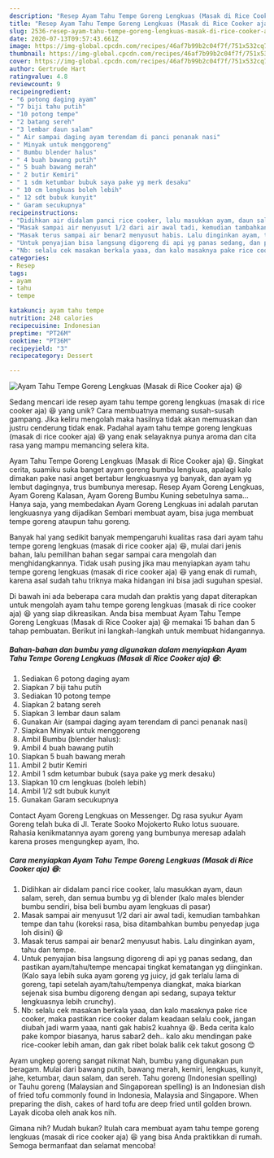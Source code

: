 ```yaml
---
description: "Resep Ayam Tahu Tempe Goreng Lengkuas (Masak di Rice Cooker aja) 😆 Anti Gagal"
title: "Resep Ayam Tahu Tempe Goreng Lengkuas (Masak di Rice Cooker aja) 😆 Anti Gagal"
slug: 2536-resep-ayam-tahu-tempe-goreng-lengkuas-masak-di-rice-cooker-aja-anti-gagal
date: 2020-07-13T09:57:43.661Z
image: https://img-global.cpcdn.com/recipes/46af7b99b2c04f7f/751x532cq70/ayam-tahu-tempe-goreng-lengkuas-masak-di-rice-cooker-aja-😆-foto-resep-utama.jpg
thumbnail: https://img-global.cpcdn.com/recipes/46af7b99b2c04f7f/751x532cq70/ayam-tahu-tempe-goreng-lengkuas-masak-di-rice-cooker-aja-😆-foto-resep-utama.jpg
cover: https://img-global.cpcdn.com/recipes/46af7b99b2c04f7f/751x532cq70/ayam-tahu-tempe-goreng-lengkuas-masak-di-rice-cooker-aja-😆-foto-resep-utama.jpg
author: Gertrude Hart
ratingvalue: 4.8
reviewcount: 9
recipeingredient:
- "6 potong daging ayam"
- "7 biji tahu putih"
- "10 potong tempe"
- "2 batang sereh"
- "3 lembar daun salam"
- " Air sampai daging ayam terendam di panci penanak nasi"
- " Minyak untuk menggoreng"
- " Bumbu blender halus"
- " 4 buah bawang putih"
- " 5 buah bawang merah"
- " 2 butir Kemiri"
- " 1 sdm ketumbar bubuk saya pake yg merk desaku"
- " 10 cm lengkuas boleh lebih"
- " 12 sdt bubuk kunyit"
- " Garam secukupnya"
recipeinstructions:
- "Didihkan air didalam panci rice cooker, lalu masukkan ayam, daun salam, sereh, dan semua bumbu yg di blender (kalo males blender bumbu sendiri, bisa beli bumbu ayam lengkuas di pasar)"
- "Masak sampai air menyusut 1/2 dari air awal tadi, kemudian tambahkan tempe dan tahu (koreksi rasa, bisa ditambahkan bumbu penyedap juga loh disini) 😆"
- "Masak terus sampai air benar2 menyusut habis. Lalu dinginkan ayam, tahu dan tempe."
- "Untuk penyajian bisa langsung digoreng di api yg panas sedang, dan pastikan ayam/tahu/tempe mencapai tingkat kematangan yg diinginkan. (Kalo saya lebih suka ayam goreng yg juicy, jd gak terlalu lama di goreng, tapi setelah ayam/tahu/tempenya diangkat, maka biarkan sejenak sisa bumbu digoreng dengan api sedang, supaya tektur lengkuasnya lebih crunchy)."
- "Nb: selalu cek masakan berkala yaaa, dan kalo masaknya pake rice cooker, maka pastikan rice cooker dalam keadaan selalu cook, jangan diubah jadi warm yaaa, nanti gak habis2 kuahnya 😆. Beda cerita kalo pake kompor biasanya, harus sabar2 deh.. kalo aku mendingan pake rice-cooker lebih aman, dan gak ribet bolak balik cek takut gosong 😊"
categories:
- Resep
tags:
- ayam
- tahu
- tempe

katakunci: ayam tahu tempe 
nutrition: 248 calories
recipecuisine: Indonesian
preptime: "PT26M"
cooktime: "PT36M"
recipeyield: "3"
recipecategory: Dessert

---
```



![Ayam Tahu Tempe Goreng Lengkuas (Masak di Rice Cooker aja) 😆](https://img-global.cpcdn.com/recipes/46af7b99b2c04f7f/751x532cq70/ayam-tahu-tempe-goreng-lengkuas-masak-di-rice-cooker-aja-😆-foto-resep-utama.jpg)

Sedang mencari ide resep ayam tahu tempe goreng lengkuas (masak di rice cooker aja) 😆 yang unik? Cara membuatnya memang susah-susah gampang. Jika keliru mengolah maka hasilnya tidak akan memuaskan dan justru cenderung tidak enak. Padahal ayam tahu tempe goreng lengkuas (masak di rice cooker aja) 😆 yang enak selayaknya punya aroma dan cita rasa yang mampu memancing selera kita.

Ayam Tahu Tempe Goreng Lengkuas (Masak di Rice Cooker aja) 😆. Singkat cerita, suamiku suka banget ayam goreng bumbu lengkuas, apalagi kalo dimakan pake nasi anget bertabur lengkuasnya yg banyak, dan ayam yg lembut dagingnya, trus bumbunya meresap. Resep Ayam Goreng Lengkuas, Ayam Goreng Kalasan, Ayam Goreng Bumbu Kuning sebetulnya sama… Hanya saja, yang membedakan Ayam Goreng Lengkuas ini adalah parutan lengkuasnya yang dijadikan Sembari membuat ayam, bisa juga membuat tempe goreng ataupun tahu goreng.

Banyak hal yang sedikit banyak mempengaruhi kualitas rasa dari ayam tahu tempe goreng lengkuas (masak di rice cooker aja) 😆, mulai dari jenis bahan, lalu pemilihan bahan segar sampai cara mengolah dan menghidangkannya. Tidak usah pusing jika mau menyiapkan ayam tahu tempe goreng lengkuas (masak di rice cooker aja) 😆 yang enak di rumah, karena asal sudah tahu triknya maka hidangan ini bisa jadi suguhan spesial.


Di bawah ini ada beberapa cara mudah dan praktis yang dapat diterapkan untuk mengolah ayam tahu tempe goreng lengkuas (masak di rice cooker aja) 😆 yang siap dikreasikan. Anda bisa membuat Ayam Tahu Tempe Goreng Lengkuas (Masak di Rice Cooker aja) 😆 memakai 15 bahan dan 5 tahap pembuatan. Berikut ini langkah-langkah untuk membuat hidangannya.

<!--inarticleads1-->

##### Bahan-bahan dan bumbu yang digunakan dalam menyiapkan Ayam Tahu Tempe Goreng Lengkuas (Masak di Rice Cooker aja) 😆:

1. Sediakan 6 potong daging ayam
1. Siapkan 7 biji tahu putih
1. Sediakan 10 potong tempe
1. Siapkan 2 batang sereh
1. Siapkan 3 lembar daun salam
1. Gunakan  Air (sampai daging ayam terendam di panci penanak nasi)
1. Siapkan  Minyak untuk menggoreng
1. Ambil  Bumbu (blender halus):
1. Ambil  4 buah bawang putih
1. Siapkan  5 buah bawang merah
1. Ambil  2 butir Kemiri
1. Ambil  1 sdm ketumbar bubuk (saya pake yg merk desaku)
1. Siapkan  10 cm lengkuas (boleh lebih)
1. Ambil  1/2 sdt bubuk kunyit
1. Gunakan  Garam secukupnya


Contact Ayam Goreng Lengkuas on Messenger. Dg rasa syukur Ayam Goreng telah buka di Jl. Terate Sooko Mojokerto Ruko lotus suouare. Rahasia kenikmatannya ayam goreng yang bumbunya meresap adalah karena proses mengungkep ayam, lho. 

<!--inarticleads2-->

##### Cara menyiapkan Ayam Tahu Tempe Goreng Lengkuas (Masak di Rice Cooker aja) 😆:

1. Didihkan air didalam panci rice cooker, lalu masukkan ayam, daun salam, sereh, dan semua bumbu yg di blender (kalo males blender bumbu sendiri, bisa beli bumbu ayam lengkuas di pasar)
1. Masak sampai air menyusut 1/2 dari air awal tadi, kemudian tambahkan tempe dan tahu (koreksi rasa, bisa ditambahkan bumbu penyedap juga loh disini) 😆
1. Masak terus sampai air benar2 menyusut habis. Lalu dinginkan ayam, tahu dan tempe.
1. Untuk penyajian bisa langsung digoreng di api yg panas sedang, dan pastikan ayam/tahu/tempe mencapai tingkat kematangan yg diinginkan. (Kalo saya lebih suka ayam goreng yg juicy, jd gak terlalu lama di goreng, tapi setelah ayam/tahu/tempenya diangkat, maka biarkan sejenak sisa bumbu digoreng dengan api sedang, supaya tektur lengkuasnya lebih crunchy).
1. Nb: selalu cek masakan berkala yaaa, dan kalo masaknya pake rice cooker, maka pastikan rice cooker dalam keadaan selalu cook, jangan diubah jadi warm yaaa, nanti gak habis2 kuahnya 😆. Beda cerita kalo pake kompor biasanya, harus sabar2 deh.. kalo aku mendingan pake rice-cooker lebih aman, dan gak ribet bolak balik cek takut gosong 😊


Ayam ungkep goreng sangat nikmat Nah, bumbu yang digunakan pun beragam. Mulai dari bawang putih, bawang merah, kemiri, lengkuas, kunyit, jahe, ketumbar, daun salam, dan sereh. Tahu goreng (Indonesian spelling) or Tauhu goreng (Malaysian and Singaporean spelling) is an Indonesian dish of fried tofu commonly found in Indonesia, Malaysia and Singapore. When preparing the dish, cakes of hard tofu are deep fried until golden brown. Layak dicoba oleh anak kos nih. 

Gimana nih? Mudah bukan? Itulah cara membuat ayam tahu tempe goreng lengkuas (masak di rice cooker aja) 😆 yang bisa Anda praktikkan di rumah. Semoga bermanfaat dan selamat mencoba!
